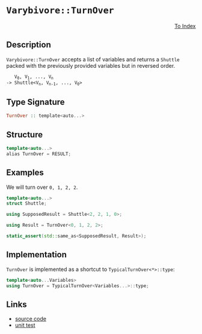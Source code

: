 <!-- Copyright 2024 Feng Mofan
SPDX-License-Identifier: Apache-2.0 -->

# `Varybivore::TurnOver`

<p style='text-align: right;'><a href="../../../facilities/metafunctions.md#varybivore-turn-over">To Index</a></p>

## Description

`Varybivore::TurnOver` accepts a list of variables and returns a `Shuttle` packed with the previously provided variables but in reversed order.

<pre><code>   V<sub>0</sub>, V<sub>1</sub>, ..., V<sub>n</sub>
-> Shuttle&lt;V<sub>n</sub>, V<sub>n-1</sub>, ..., V<sub>0</sub>&gt;</code></pre>

## Type Signature

```Haskell
TurnOver :: template<auto...>
```

## Structure

```C++
template<auto...>
alias TurnOver = RESULT;
```

## Examples

We will turn over `0, 1, 2, 2`.

```C++
template<auto...>
struct Shuttle;

using SupposedResult = Shuttle<2, 2, 1, 0>;

using Result = TurnOver<0, 1, 2, 2>;

static_assert(std::same_as<SupposedResult, Result>);
```

## Implementation

`TurnOver` is implemented as a shortcut to `TypicalTurnOver<*>::type`:

```C++
template<auto...Variables>
using TurnOver = TypicalTurnOver<Variables...>::type;
```

## Links

- [source code](../../../../conceptrodon/descend/varybivore/turn_over.hpp)
- [unit test](../../../../tests/unit/metafunctions/varybivore/turn_over.test.hpp)
